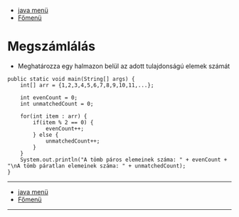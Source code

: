 - [java menü](../../java.md)
- [Főmenü](../../../README.md)

# Megszámlálás

- Meghatározza egy halmazon belül az adott tulajdonságú elemek számát

```
public static void main(String[] args) {
	int[] arr = {1,2,3,4,5,6,7,8,9,10,11,...};

	int evenCount = 0;
	int unmatchedCount = 0;

	for(int item : arr) {
		if(item % 2 == 0) {
			evenCount++;
		} else {
			unmatchedCount++;
		}
	}
	System.out.println("A tömb páros elemeinek száma: " + evenCount + "\nA tömb páratlan elemeinek száma: " + unmatchedCount);
}
```

---

- [java menü](../../java.md)
- [Főmenü](../../../README.md)

---
